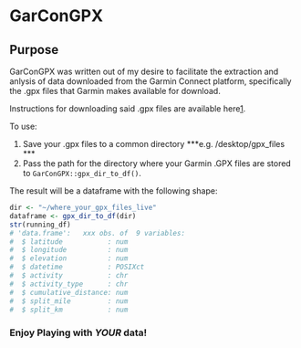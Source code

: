 # GarConGPX
 
## Purpose
GarConGPX was written out of my desire to facilitate the extraction and anlysis of data downloaded from the Garmin Connect platform, specifically the .gpx files that Garmin makes available for download.

Instructions for downloading said .gpx files are available here[1]. 

To use: 
1. Save your .gpx files to a common directory ***e.g. /desktop/gpx_files ***
2. Pass the path for the directory where your Garmin .GPX files are stored to ```GarConGPX::gpx_dir_to_df()```.

The result will be a dataframe with the following shape: 
````r
dir <- "~/where_your_gpx_files_live"
dataframe <- gpx_dir_to_df(dir)
str(running_df)
# 'data.frame':   xxx obs. of  9 variables:
#  $ latitude           : num  
#  $ longitude          : num  
#  $ elevation          : num  
#  $ datetime           : POSIXct
#  $ activity           : chr  
#  $ activity_type      : chr  
#  $ cumulative_distance: num 
#  $ split_mile         : num  
#  $ split_km           : num  
````
### Enjoy Playing with *YOUR* data!

[1]: [https://support.strava.com/hc/en-us/articles/216917807-Exporting-files-from-Garmin-Connect].